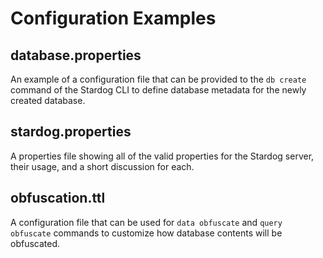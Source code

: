# Configuration Examples

## database.properties

An example of a configuration file that can be provided to the `db create` command of the Stardog CLI to define database metadata for the newly created database.

## stardog.properties

A properties file showing all of the valid properties for the Stardog server, their usage, and a short discussion for each.

## obfuscation.ttl

A configuration file that can be used for `data obfuscate` and `query obfuscate` commands to customize how database contents will be obfuscated.

